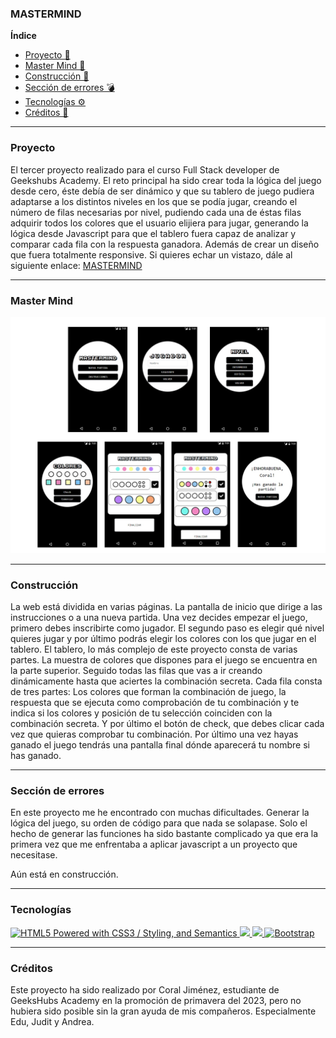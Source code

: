 ### MASTERMIND

**Índice**
- [Proyecto 🧩](#qué-es)
- [Master Mind 👾](#master-mind)
- [Construcción 🌱](#construcción)
- [Sección de errores 💣](#sección-de-errores)
- [Tecnologías ⚙️](#tecnologías)
- [Créditos 📜](#créditos)
---

### Proyecto

El tercer proyecto realizado para el curso Full Stack developer de Geekshubs Academy.
El reto principal ha sido crear toda la lógica del juego desde cero, éste debía de ser dinámico y que su tablero de juego pudiera adaptarse a los distintos niveles en los que se podía jugar, creando el número de filas necesarias por nivel, pudiendo cada una de éstas filas adquirir todos los colores que el usuario elijiera para jugar, generando la lógica desde Javascript para que el tablero fuera capaz de analizar y comparar cada fila con la respuesta ganadora. Además de crear un diseño que fuera totalmente responsive. Si quieres echar un vistazo, dále al siguiente enlace: [MASTERMIND](https://coral-jm.github.io/cjm-fsd-val-MASTERMIND-2023/)

---

### Master Mind
![alt text](/img/master.jpg)



---

### Construcción

La web está dividida en varias páginas. 
La pantalla de inicio que dirige a las instrucciones o a una nueva partida. Una vez decides empezar el juego, primero debes inscribirte como jugador. El segundo paso es elegir qué nivel quieres jugar y por último podrás elegir los colores con los que jugar en el tablero. El tablero, lo más complejo de este proyecto consta de varias partes. La muestra de colores que dispones para el juego se encuentra en la parte superior. Seguido todas las filas que vas a ir creando dinámicamente hasta que aciertes la combinación secreta. Cada fila consta de tres partes: Los colores que forman la combinación de juego, la respuesta que se ejecuta como comprobación de tu combinación y te indica si los colores y posición de tu selección coinciden con la combinación secreta. Y por último el botón de check, que debes clicar cada vez que quieras comprobar tu combinación.
Por último una vez hayas ganado el juego tendrás una pantalla final dónde aparecerá tu nombre si has ganado. 

---
### Sección de errores

En este proyecto me he encontrado con muchas dificultades. Generar la lógica del juego, su orden de código para que nada se solapase. Solo el hecho de generar las funciones ha sido bastante complicado ya que era la primera vez que me enfrentaba a aplicar javascript a un proyecto que necesitase. 

Aún está en construcción. 

---

### Tecnologías

<a href="http://www.w3.org/html/logo/">
<img src="https://www.w3.org/html/logo/badge/html5-badge-h-css3-semantics.png" width="80" height="30" alt="HTML5 Powered with CSS3 / Styling, and Semantics" title="HTML5 Powered with CSS3 / Styling, and Semantics">
</a>
<a href="https://developer.mozilla.org/es/docs/Web/JavaScript">
    <img src= "https://img.shields.io/badge/javascipt-EFD81D?style=for-the-badge&logo=javascript&logoColor=black"/>
</a>
<a href="https://developer.mozilla.org/es/docs/Web/CSS">
    <img src= "https://user-images.githubusercontent.com/121863208/227808642-a8dcfecb-74b9-4796-8b2b-7bfe5cf1b4ba.svg"/>
</a>
<a target="_blank" rel="noopener noreferrer nofollow" href="https://camo.githubusercontent.com/b768ae6e4f89b74512e6de02a8367fd71465bc3d88ef1cf2f1622e2017c32bea/68747470733a2f2f696d672e736869656c64732e696f2f62616467652f626f6f7473747261702d2532333536334437432e7376673f7374796c653d666f722d7468652d6261646765266c6f676f3d626f6f747374726170266c6f676f436f6c6f723d7768697465"><img src="https://camo.githubusercontent.com/b768ae6e4f89b74512e6de02a8367fd71465bc3d88ef1cf2f1622e2017c32bea/68747470733a2f2f696d672e736869656c64732e696f2f62616467652f626f6f7473747261702d2532333536334437432e7376673f7374796c653d666f722d7468652d6261646765266c6f676f3d626f6f747374726170266c6f676f436f6c6f723d7768697465" alt="Bootstrap" data-canonical-src="https://img.shields.io/badge/bootstrap-%23563D7C.svg?style=for-the-badge&amp;logo=bootstrap&amp;logoColor=white" style="max-width: 100%;"></a>

---
### Créditos

Este proyecto ha sido realizado por Coral Jiménez, estudiante de GeeksHubs Academy en la promoción de primavera del 2023, pero no hubiera sido posible sin la gran ayuda de mis compañeros. Especialmente Edu, Judit y Andrea. 